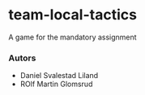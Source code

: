 # team-local-tactics
A game for the mandatory assignment

### Autors
 - Daniel Svalestad Liland
 - ROlf Martin Glomsrud
